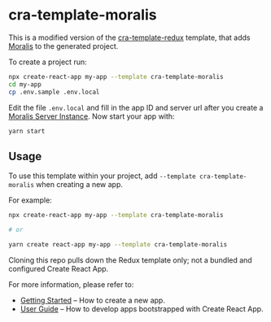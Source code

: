 # cra-template-moralis

This is a modified version of the [cra-template-redux](https://github.com/reduxjs/cra-template-redux) template, that adds [Moralis](https://moralis.io) to the generated project. 

To create a project run:
```sh
npx create-react-app my-app --template cra-template-moralis
cd my-app
cp .env.sample .env.local
```
Edit the file `.env.local` and fill in the app ID and server url after you create a [Moralis Server Instance](https://docs.moralis.io/moralis-server/getting-started/quick-start).
Now start your app with:
``` sh
yarn start
```

## Usage

To use this template within your project, add `--template cra-template-moralis` when creating a new app.

For example:

```sh
npx create-react-app my-app --template cra-template-moralis

# or

yarn create react-app my-app --template cra-template-moralis
```


Cloning this repo pulls down the Redux template only; not a bundled and configured Create React App.

For more information, please refer to:

- [Getting Started](https://create-react-app.dev/docs/getting-started) – How to create a new app.
- [User Guide](https://create-react-app.dev) – How to develop apps bootstrapped with Create React App.
